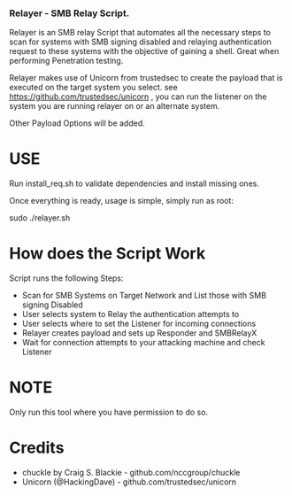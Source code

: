 ### Relayer - SMB Relay Script.

Relayer is an SMB relay Script that automates all the necessary steps to scan for
systems with SMB signing disabled and relaying authentication request to these systems
with the objective of gaining a shell. Great when performing Penetration testing.

Relayer makes use of Unicorn from trustedsec to create the payload that is executed
on the target system you select. see https://github.com/trustedsec/unicorn , you can run
the listener on the system you are running relayer on or an alternate system.

Other Payload Options will be added.

# USE

Run install_req.sh to validate dependencies and install missing ones.

Once everything is ready, usage is simple, simply run as root:

sudo ./relayer.sh

# How does the Script Work

Script runs the following Steps:

* Scan for SMB Systems on Target Network and List those with SMB signing Disabled
* User selects system to Relay the authentication attempts to
* User selects where to set the Listener for incoming connections
* Relayer creates payload and sets up Responder and SMBRelayX
* Wait for connection attempts to your attacking machine and check Listener

# NOTE

Only run this tool where you have permission to do so.

# Credits

* chuckle by Craig S. Blackie - github.com/nccgroup/chuckle
* Unicorn (@HackingDave) - github.com/trustedsec/unicorn
